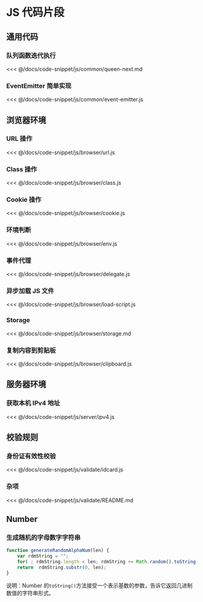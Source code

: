 # JS 代码片段

## 通用代码

### 队列函数迭代执行

<<< @/docs/code-snippet/js/common/queen-next.md

### EventEmitter 简单实现

<<< @/docs/code-snippet/js/common/event-emitter.js

## 浏览器环境

### URL 操作

<<< @/docs/code-snippet/js/browser/url.js

### Class 操作

<<< @/docs/code-snippet/js/browser/class.js

### Cookie 操作

<<< @/docs/code-snippet/js/browser/cookie.js

### 环境判断

<<< @/docs/code-snippet/js/browser/env.js

### 事件代理

<<< @/docs/code-snippet/js/browser/delegate.js

### 异步加载 JS 文件

<<< @/docs/code-snippet/js/browser/load-script.js

### Storage

<<< @/docs/code-snippet/js/browser/storage.md

### 复制内容到剪贴板

<<< @/docs/code-snippet/js/browser/clipboard.js

## 服务器环境

### 获取本机 IPv4 地址

<<< @/docs/code-snippet/js/server/ipv4.js

## 校验规则

### 身份证有效性校验

<<< @/docs/code-snippet/js/validate/idcard.js

### 杂项

<<< @/docs/code-snippet/js/validate/README.md

## Number

### 生成随机的字母数字字符串

```js
function generateRandomAlphaNum(len) {
    var rdmString = "";
    for( ; rdmString.length < len; rdmString += Math.random().toString(36).substr(2))
    return  rdmString.substr(0, len);
}
```

说明：Number 的`toString()`方法接受一个表示基数的参数，告诉它返回几进制数值的字符串形式。

